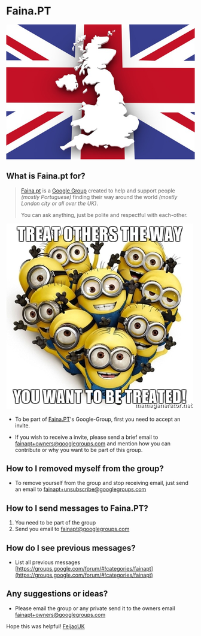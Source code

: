 # Faina.PT

![map-1019895_640.jpg](map-1019895_640.jpg)

## What is Faina.pt for?
> [Faina.pt](faina.pt) is a [Google Group](https://groups.google.com/) created to help and support people *(mostly Portuguese)*
> finding their way around the world *(mostly London city or all over the UK)*.
> 
> You can ask anything, just be polite and respectful with each-other.

![treat-others-the-way-you-want-to-be-treated.jpg](treat-others-the-way-you-want-to-be-treated.jpg)

* To be part of [Faina.PT](faina.pt)'s Google-Group, first you need to accept an invite.

* If you wish to receive a invite, please send a brief email to [fainapt+owners@googlegroups.com](fainapt+owners@googlegroups.com) and mention how you can contribute or why you want to be part of this group.


## How to I removed myself from the group?
* To remove yourself from the group and stop receiving email, just send an email to [fainapt+unsubscribe@googlegroups.com](fainapt+unsubscribe@googlegroups.com)


## How to I send messages to Faina.PT?
1. You need to be part of the group
2. Send you email to [fainapt@googlegroups.com](fainapt@googlegroups.com)


## How do I see previous messages?
* List all previous messages [https://groups.google.com/forum/#!categories/fainapt](https://groups.google.com/forum/#!categories/fainapt)


## Any suggestions or ideas?
* Please email the group or any private send it to the owners email [fainapt+owners@googlegroups.com](fainapt+owners@googlegroups.com) 




Hope this was helpful!
[FeijaoUK](feijaouk.com)
